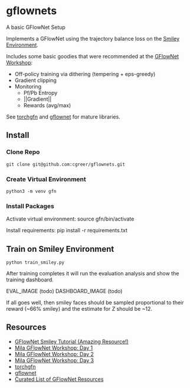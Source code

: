 # gflownets
A basic GFlowNet Setup

Implements a GFlowNet using the trajectory balance loss on the [Smiley Environment](https://colab.research.google.com/drive/1fUMwgu2OhYpQagpzU5mhe9_Esib3Q2VR).

Includes some basic goodies that were recommended at the [GFlowNet Workshop](#resources):
- Off-policy training via dithering (tempering + eps-greedy)
- Gradient clipping
- Monitoring
  - Pf/Pb Entropy
  - ||Gradient||
  - Rewards (avg/max)

See [torchgfn](#resources) and [gflownet](#resources) for mature libraries.

## Install

### Clone Repo

    git clone git@github.com:cgreer/gflownets.git

### Create Virtual Environment

    python3 -m venv gfn

### Install Packages

Activate virtual environment:
    source gfn/bin/activate

Install requirements:
    pip install -r requirements.txt

## Train on Smiley Environment

    python train_smiley.py

After training completes it will run the evaluation analysis and show the training dashboard.

EVAL_IMAGE (todo)
DASHBOARD_IMAGE (todo)

If all goes well, then smiley faces should be sampled proportional to their reward (~66% smiley) and the estimate for Z should be ~12.


<a name="resources" />

## Resources
- [GFlowNet Smiley Tutorial (Amazing Resource!)](https://colab.research.google.com/drive/1fUMwgu2OhYpQagpzU5mhe9_Esib3Q2VR)
- [Mila GFlowNet Workshop: Day 1](https://youtu.be/HHwhQx7W8jg?t=2776)
- [Mila GFlowNet Workshop: Day 2](https://youtu.be/wYrZrPsm2NM?t=1510)
- [Mila GFlowNet Workshop: Day 3](https://youtu.be/tMVJnzFqa6w?t=1177)
- [torchgfn](https://github.com/GFNOrg/torchgfn)
- [gflownet](https://github.com/alexhernandezgarcia/gflownet)
- [Curated List of GFlowNet Resources](https://github.com/zdhNarsil/Awesome-GFlowNets)
